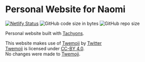 # Personal Website for Naomi
[![Netlify Status](https://api.netlify.com/api/v1/badges/9ad1b03e-6e97-44de-92be-919d025aeeab/deploy-status)](https://app.netlify.com/sites/idau/deploys) ![GitHub code size in bytes](https://img.shields.io/github/languages/code-size/60mph/site?style=plastic) ![GitHub repo size](https://img.shields.io/github/repo-size/60mph/site?style=plastic)  

Personal website built with [Tachyons](https://tachyons.io).

This website makes use of [Twemoji](https://twemoji.twitter.com/) by [Twitter](https://twitter.com/)  
[Twemoji](https://twemoji.twitter.com/) is licensed under [CC-BY 4.0](https://creativecommons.org/licenses/by/4.0/).  
No changes were made to [Twemoji](https://twemoji.twitter.com/).  
